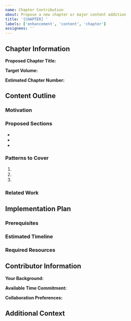 ```yaml
---
name: Chapter Contribution
about: Propose a new chapter or major content addition
title: '[CHAPTER] '
labels: ['enhancement', 'content', 'chapter']
assignees: ''
---
```


## Chapter Information

**Proposed Chapter Title:**
<!-- e.g., "Attention Patterns" or "Memory Management Patterns" -->

**Target Volume:**
<!-- Volume I, II, III, IV, or V -->

**Estimated Chapter Number:**
<!-- If known, or suggest placement in TOC -->

## Content Outline

### Motivation
<!-- Why is this chapter needed? What gap does it fill? -->

### Proposed Sections
<!-- List the main sections you plan to include -->

-
-
-

### Patterns to Cover
<!-- List specific patterns this chapter will document -->

1.
2.
3. 

### Related Work
<!-- Any existing papers, implementations, or resources -->

## Implementation Plan

### Prerequisites
<!-- What existing chapters/content does this depend on? -->

### Estimated Timeline
<!-- How long do you expect this to take? -->

### Required Resources
<!-- Do you need diagrams, examples, references? -->

## Contributor Information

**Your Background:**
<!-- Brief description of your relevant experience -->

**Available Time Commitment:**
<!-- How much time can you dedicate to this? -->

**Collaboration Preferences:**
<!-- Do you want co-authors? Review help? -->

## Additional Context
<!-- Any other information that would be helpful -->